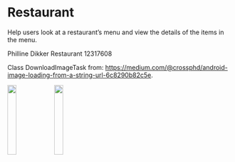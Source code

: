 # Restaurant

 Help users look at a restaurant’s menu and view the details of the items in the menu. 
 
 
 Philline Dikker Restaurant 12317608
 
 Class DownloadImageTask from: https://medium.com/@crossphd/android-image-loading-from-a-string-url-6c8290b82c5e.
 
<img src="https://user-images.githubusercontent.com/43133057/49507857-a8b98400-f881-11e8-8af6-c4062a21aace.png" width="20%" height="20%"/>
<img src="https://user-images.githubusercontent.com/43133057/49507858-a8b98400-f881-11e8-8dba-df120d0b80ee.png" width="20%" height="20%"/>

